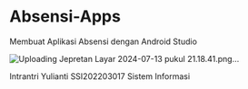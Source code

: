 # Absensi-Apps
Membuat Aplikasi Absensi dengan Android Studio

![Uploading Jepretan Layar 2024-07-13 pukul 21.18.41.png…]()

Intrantri Yulianti
SSI202203017
Sistem Informasi

